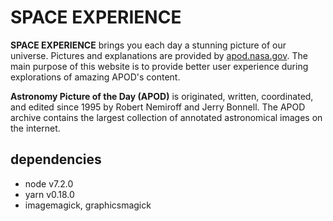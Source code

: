 # SPACE EXPERIENCE

**SPACE EXPERIENCE** brings you each day a stunning picture of our universe. Pictures and explanations are provided by [apod.nasa.gov](https://apod.nasa.gov). The main purpose of this website is to provide better user experience during explorations of amazing APOD's content.

**Astronomy Picture of the Day (APOD)** is originated, written, coordinated, and edited since 1995 by Robert Nemiroff and Jerry Bonnell. The APOD archive contains the largest collection of annotated astronomical images on the internet.


## dependencies

* node v7.2.0
* yarn v0.18.0
* imagemagick, graphicsmagick

